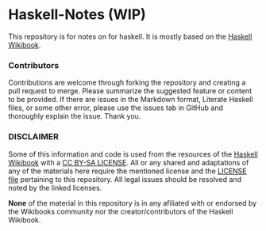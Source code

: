Haskell-Notes (WIP)
=============

This repository is for notes on for haskell. It is mostly based on the [Haskell Wikibook](https://en.wikibooks.org/wiki/Haskell).


### Contributors

Contributions are welcome through forking the repository and creating a pull request to merge. Please summarize the suggested feature or content to be provided. If there are issues in the Markdown format, Literate Haskell files, or some other error, please use the issues tab in GitHub and thoroughly explain the issue. Thank you.


### DISCLAIMER

Some of this information and code is used from the resources of the [Haskell Wikibook](https://en.wikibooks.org/wiki/Haskell) with a [CC BY-SA LICENSE](https://creativecommons.org/licenses/by-sa/3.0/). All or any shared and adaptations of any of the materials here require the mentioned license and the [LICENSE file](https://github.com/Jessie-Park/Haskell-Notes/blob/master/LICENSE.md) pertaining to this repository. All legal issues should be resolved and noted by the linked licenses.

**None** of the material in this repository is in any afiliated with or endorsed by the Wikibooks community nor the creator/contributors of the Haskell Wikibook.
